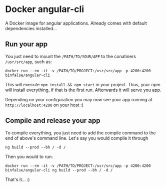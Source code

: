 # Docker angular-cli

A Docker image for angular applications. Already comes with default dependencies installed...

## Run your app

You just need to mount the `/PATH/TO/YOUR/APP` to the conatiners `/usr/src/app`, such as:

    docker run --rm -it -v /PATH/TO/PROJECT:/usr/src/app -p 4200:4200 binfalse/angular-cli

This will execute `npm install && npm start` in your project.
Thus, your npm will install everything, if that is the first run.
Afterwards it will serve you app.

Depending on your configuration you may now see your app running at `http://localhost:4200` on your host :)


## Compile and release your app

To compile everything, you just need to add the compile command to the end of above's command line.
Let's say you would compile it through

    ng build --prod --bh / -d /

Then you would to run:

    docker run --rm -it -v /PATH/TO/PROJECT:/usr/src/app -p 4200:4200 binfalse/angular-cli ng build --prod --bh / -d /

That's it... :)
